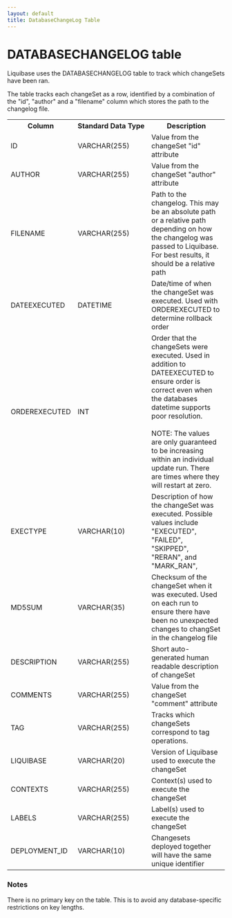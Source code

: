 ```yaml
---
layout: default
title: DatabaseChangeLog Table
---
```


# DATABASECHANGELOG table

Liquibase uses the DATABASECHANGELOG table to track which changeSets have been ran.

The table tracks each changeSet as a row, identified by a combination of the "id", "author" and a "filename" column which stores the path to the changelog file.

<table>
    <tr><th>Column</th><th>Standard&nbsp;Data&nbsp;Type</th><th>Description</th></tr>
    <tr><td>ID</td><td>VARCHAR(255)</td><td>Value from the changeSet "id" attribute</td></tr>
    <tr><td>AUTHOR</td><td>VARCHAR(255)</td><td>Value from the changeSet "author" attribute</td></tr>
    <tr><td>FILENAME</td><td>VARCHAR(255)</td><td>Path to the changelog. This may be an absolute path or a relative path depending on how the changelog was passed to Liquibase. For best results, it should be a relative path</td></tr>
    <tr><td>DATEEXECUTED</td><td>DATETIME</td><td>Date/time of when the changeSet was executed. Used with ORDEREXECUTED to determine rollback order</td></tr>
    <tr><td>ORDEREXECUTED</td><td>INT</td><td>Order that the changeSets were executed. Used in addition to DATEEXECUTED to ensure order is correct even when the databases datetime supports poor resolution.<br><br>NOTE: The values are only guaranteed to be increasing within an individual update run. There are times where they will restart at zero.</td></tr>
    <tr><td>EXECTYPE</td><td>VARCHAR(10)</td><td>Description of how the changeSet was executed. Possible values include "EXECUTED", "FAILED", "SKIPPED", "RERAN", and "MARK_RAN", </td></tr>
    <tr><td>MD5SUM</td><td>VARCHAR(35)</td><td>Checksum of the changeSet when it was executed. Used on each run to ensure there have been no unexpected changes to changSet in the changelog file</td></tr>
    <tr><td>DESCRIPTION</td><td>VARCHAR(255)</td><td>Short auto-generated human readable description of changeSet</td></tr>
    <tr><td>COMMENTS</td><td>VARCHAR(255)</td><td>Value from the changeSet "comment" attribute</td></tr>
    <tr><td>TAG</td><td>VARCHAR(255)</td><td>Tracks which changeSets correspond to tag operations.</td></tr>
    <tr><td>LIQUIBASE</td><td>VARCHAR(20)</td><td>Version of Liquibase used to execute the changeSet</td></tr>
    <tr><td>CONTEXTS</td><td>VARCHAR(255)</td><td>Context(s) used to execute the changeSet</td></tr>
    <tr><td>LABELS</td><td>VARCHAR(255)</td><td>Label(s) used to execute the changeSet</td></tr>
    <tr><td>DEPLOYMENT_ID</td><td>VARCHAR(10)</td><td>Changesets deployed together will have the same unique identifier</td></tr>
</table>

### Notes

There is no primary key on the table. This is to avoid any database-specific restrictions on key lengths.

